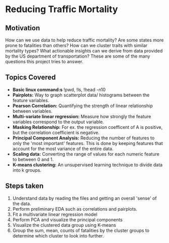 # Reducing Traffic Mortality
## Motivation
How can we use data to help reduce traffic mortality? Are some states more prone to fatalities than others? How can we cluster traits with similar mortality types? What actionable insights can we derive from data provided by the US department of transportation? These are some of the many questions this project tries to answer.

## Topics Covered

* **Basic linux command:s** !pwd, !ls, !head -n10
* **Pairplots:** Way to graph scatterplot data/ histograms between the feature variables.
* **Pearson Correlation:** Quantifying the strength of linear relationship between variables.
* **Multi-variate linear regression:** Measure how strongly the feature variables correspond to the output variable.
* **Masking Relationship:** For ex. the regression coefficent of A is positive, but the correlation coefficient is negative.
* **Principal Component Analysis:** Reducing the number of features to only the 'most important' features. This is done by keeping features that account for the most variance of the entire data.
* **Scaling data:** Converting the range of values for each numeric feature to between 0 and 1.
* **K-means clustering:** An unsupervised learning technique to divide data into k groups.


## Steps taken

1. Understand data by reading the files and getting an overall 'sense' of the data.
2. Perform preliminary EDA such as correlations and pairplots.
3. Fit a multivariate linear regression model
4. Perform PCA and visualize the principal components
5. Visualize the clustered data group using K-means
6. Group the sum, mean, counts of fatalities by the cluster groups to determine which cluster to look into further.
